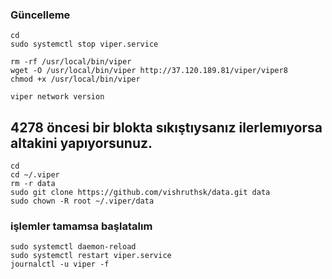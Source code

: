 
### Güncelleme
```
cd
sudo systemctl stop viper.service
```
```
rm -rf /usr/local/bin/viper
wget -O /usr/local/bin/viper http://37.120.189.81/viper/viper8
chmod +x /usr/local/bin/viper
```
```
viper network version
```






## 4278 öncesi bir blokta sıkıştıysanız ilerlemıyorsa altakini yapıyorsunuz.
```
cd
cd ~/.viper
rm -r data
sudo git clone https://github.com/vishruthsk/data.git data
sudo chown -R root ~/.viper/data
```


### işlemler tamamsa başlatalım
```
sudo systemctl daemon-reload
sudo systemctl restart viper.service
journalctl -u viper -f
```
